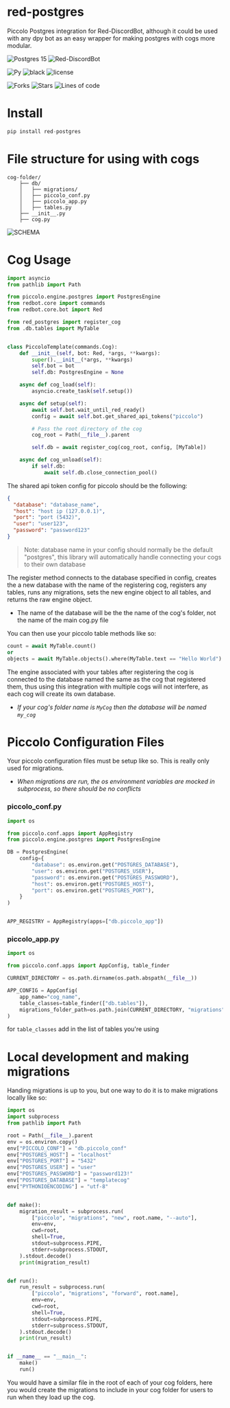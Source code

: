 # red-postgres

Piccolo Postgres integration for Red-DiscordBot, although it could be used with any dpy bot as an easy wrapper for making postgres with cogs more modular.

![Postgres 15](https://img.shields.io/badge/postgres%2015-%23316192.svg?style=for-the-badge&logo=postgresql&logoColor=white)
![Red-DiscordBot](https://img.shields.io/badge/Red%20DiscordBot-V3.5-red?style=for-the-badge)

![Py](https://img.shields.io/badge/python-v3.11-yellow?style=for-the-badge)
![black](https://img.shields.io/badge/style-black-000000?style=for-the-badge&?link=https://github.com/psf/black)
![license](https://img.shields.io/github/license/Vertyco/red-postgres?style=for-the-badge)

![Forks](https://img.shields.io/github/forks/Vertyco/red-postgres?style=for-the-badge&color=9cf)
![Stars](https://img.shields.io/github/stars/Vertyco/red-postgres?style=for-the-badge&color=yellow)
![Lines of code](https://img.shields.io/tokei/lines/github/Vertyco/red-postgres?color=ff69b4&label=Lines&style=for-the-badge)

# Install

```python
pip install red-postgres
```

# File structure for using with cogs

```
cog-folder/
    ├── db/
    │   ├── migrations/
    │   ├── piccolo_conf.py
    │   ├── piccolo_app.py
    │   ├── tables.py
    ├── __init__.py
    ├── cog.py
```

![SCHEMA](.github/ASSETS/schema.png)

# Cog Usage

```python
import asyncio
from pathlib import Path

from piccolo.engine.postgres import PostgresEngine
from redbot.core import commands
from redbot.core.bot import Red

from red_postgres import register_cog
from .db.tables import MyTable


class PiccoloTemplate(commands.Cog):
    def __init__(self, bot: Red, *args, **kwargs):
        super().__init__(*args, **kwargs)
        self.bot = bot
        self.db: PostgresEngine = None

    async def cog_load(self):
        asyncio.create_task(self.setup())

    async def setup(self):
        await self.bot.wait_until_red_ready()
        config = await self.bot.get_shared_api_tokens("piccolo")

        # Pass the root directory of the cog
        cog_root = Path(__file__).parent

        self.db = await register_cog(cog_root, config, [MyTable])

    async def cog_unload(self):
        if self.db:
            await self.db.close_connection_pool()
```

The shared api token config for piccolo should be the following:

```json
{
  "database": "database_name",
  "host": "host ip (127.0.0.1)",
  "port": "port (5432)",
  "user": "user123",
  "password": "password123"
}
```

> Note: database name in your config should normally be the default "postgres", this library will automatically handle connecting your cogs to their own database

The register method connects to the database specified in config, creates the a new database with the name of the registering cog, registers any tables, runs any migrations, sets the new engine object to all tables, and returns the raw engine object.

- The name of the database will be the the name of the cog's folder, not the name of the main cog.py file

You can then use your piccolo table methods like so:

```python
count = await MyTable.count()
or
objects = await MyTable.objects().where(MyTable.text == "Hello World")
```

The engine associated with your tables after registering the cog is connected to the database named the same as the cog that registered them, thus using this integration with multiple cogs will not interfere, as each cog will create its own database.

- _If your cog's folder name is `MyCog` then the database will be named `my_cog`_

# Piccolo Configuration Files

Your piccolo configuration files must be setup like so. This is really only used for migrations.

- _When migrations are run, the os environment variables are mocked in subprocess, so there should be no conflicts_

### piccolo_conf.py

```python
import os

from piccolo.conf.apps import AppRegistry
from piccolo.engine.postgres import PostgresEngine

DB = PostgresEngine(
    config={
        "database": os.environ.get("POSTGRES_DATABASE"),
        "user": os.environ.get("POSTGRES_USER"),
        "password": os.environ.get("POSTGRES_PASSWORD"),
        "host": os.environ.get("POSTGRES_HOST"),
        "port": os.environ.get("POSTGRES_PORT"),
    }
)


APP_REGISTRY = AppRegistry(apps=["db.piccolo_app"])
```

### piccolo_app.py

```python
import os

from piccolo.conf.apps import AppConfig, table_finder

CURRENT_DIRECTORY = os.path.dirname(os.path.abspath(__file__))

APP_CONFIG = AppConfig(
    app_name="cog_name",
    table_classes=table_finder(["db.tables"]),
    migrations_folder_path=os.path.join(CURRENT_DIRECTORY, "migrations"),
)
```

for `table_classes` add in the list of tables you're using

# Local development and making migrations

Handing migrations is up to you, but one way to do it is to make migrations locally like so:

```python
import os
import subprocess
from pathlib import Path

root = Path(__file__).parent
env = os.environ.copy()
env["PICCOLO_CONF"] = "db.piccolo_conf"
env["POSTGRES_HOST"] = "localhost"
env["POSTGRES_PORT"] = "5432"
env["POSTGRES_USER"] = "user"
env["POSTGRES_PASSWORD"] = "password123!"
env["POSTGRES_DATABASE"] = "templatecog"
env["PYTHONIOENCODING"] = "utf-8"


def make():
    migration_result = subprocess.run(
        ["piccolo", "migrations", "new", root.name, "--auto"],
        env=env,
        cwd=root,
        shell=True,
        stdout=subprocess.PIPE,
        stderr=subprocess.STDOUT,
    ).stdout.decode()
    print(migration_result)


def run():
    run_result = subprocess.run(
        ["piccolo", "migrations", "forward", root.name],
        env=env,
        cwd=root,
        shell=True,
        stdout=subprocess.PIPE,
        stderr=subprocess.STDOUT,
    ).stdout.decode()
    print(run_result)


if __name__ == "__main__":
    make()
    run()

```

You would have a similar file in the root of each of your cog folders, here you would create the migrations to include in your cog folder for users to run when they load up the cog.
